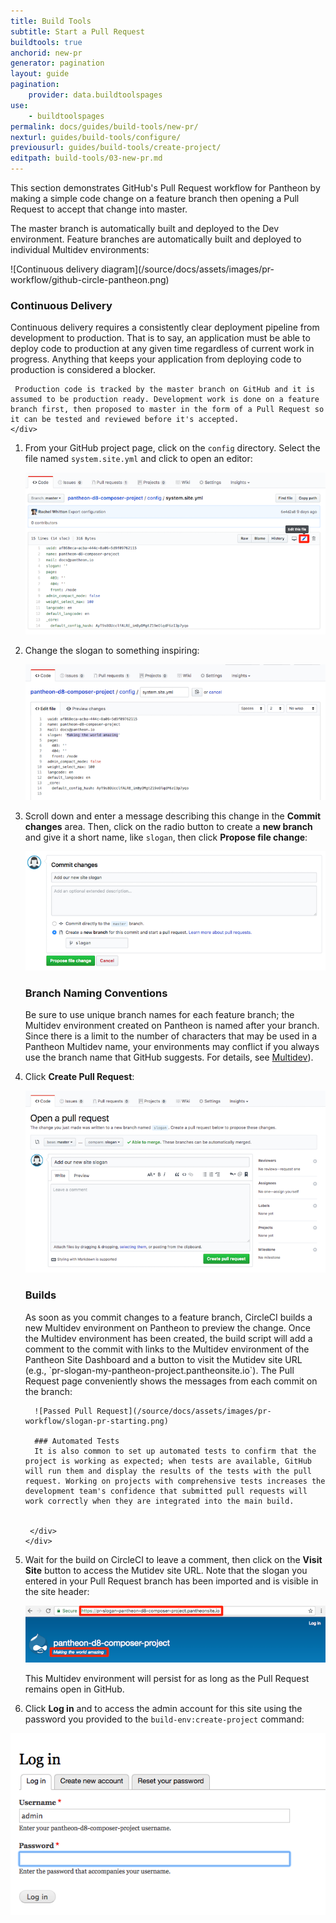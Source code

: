 ```yaml
---
title: Build Tools
subtitle: Start a Pull Request
buildtools: true
anchorid: new-pr
generator: pagination
layout: guide
pagination:
    provider: data.buildtoolspages
use:
    - buildtoolspages
permalink: docs/guides/build-tools/new-pr/
nexturl: guides/build-tools/configure/
previousurl: guides/build-tools/create-project/
editpath: build-tools/03-new-pr.md
---
```

This section demonstrates GitHub's Pull Request workflow for Pantheon by making a simple code change on a feature branch then opening a Pull Request to accept that change into master.

The master branch is automatically built and deployed to the Dev environment. Feature branches are automatically built and deployed to individual Multidev environments:

<p class="text-center" markdown="1">![Continuous delivery diagram](/source/docs/assets/images/pr-workflow/github-circle-pantheon.png)</p>


<div class="panel panel-drop panel-guide" id="accordion">
  <div class="panel-heading panel-drop-heading">
     <a class="accordion-toggle panel-drop-title collapsed" data-toggle="collapse" data-parent="#accordion" data-proofer-ignore data-target="#understand-cd"><h3 class="panel-title panel-drop-title" style="cursor:pointer;"><span style="line-height:.9" class="glyphicons glyphicons-lightbulb"></span> Continuous Delivery</h3></a>
   </div>
   <div id="understand-cd" class="collapse">
     <div class="panel-inner" markdown="1">
     Continuous delivery requires a consistently clear deployment pipeline from development to production. That is to say, an application must be able to deploy code to production at any given time regardless of current work in progress. Anything that keeps your application from deploying code to production is considered a blocker.

     Production code is tracked by the master branch on GitHub and it is assumed to be production ready. Development work is done on a feature branch first, then proposed to master in the form of a Pull Request so it can be tested and reviewed before it's accepted.
    </div>
   </div>
 </div>


1. From your GitHub project page, click on the `config` directory. Select the file named `system.site.yml` and click <span class="glyphicon glyphicon-pencil"></span> to open an editor:

    ![system.site.yml Configuration](/source/docs/assets/images/pr-workflow/system-site-config.png)

2. Change the slogan to something inspiring:

    ![Edit slogan](/source/docs/assets/images/pr-workflow/edit-slogan.png)

3. Scroll down and enter a message describing this change in the **Commit changes** area. Then, click on the radio button to create a **new branch** and give it a short name, like `slogan`, then click **Propose file change**:

    ![Create slogan branch](/source/docs/assets/images/pr-workflow/create-slogan-branch.png)

    <div class="panel panel-drop panel-guide" id="accordion">
      <div class="panel-heading panel-drop-heading">
         <a class="accordion-toggle panel-drop-title collapsed" data-toggle="collapse" data-parent="#accordion" data-proofer-ignore data-target="#understand-branch-names"><h3 class="panel-title panel-drop-title" style="cursor:pointer;"><span style="line-height:.9" class="glyphicons glyphicons-lightbulb"></span> Branch Naming Conventions</h3></a>
       </div>
       <div id="understand-branch-names" class="collapse">
         <div class="panel-inner" markdown="1">
         Be sure to use unique branch names for each feature branch; the Multidev environment created on Pantheon is named after your branch. Since there is a limit to the number of characters that may be used in a Pantheon Multidev name, your environments may conflict if you always use the branch name that GitHub suggests. For details, see <a href="/docs/multidev/#what-are-the-naming-conventions-for-branches" data-proofer-ignore>Multidev</a>).
        </div>
       </div>
     </div>


4. Click **Create Pull Request**:

    ![Slogan Pull Request](/source/docs/assets/images/pr-workflow/slogan-pull-request.png)

    <div class="panel panel-drop panel-guide" id="accordion">
      <div class="panel-heading panel-drop-heading">
         <a class="accordion-toggle panel-drop-title collapsed" data-toggle="collapse" data-parent="#accordion" data-proofer-ignore data-target="#understand-builds"><h3 class="panel-title panel-drop-title" style="cursor:pointer;"><span style="line-height:.9" class="glyphicons glyphicons-watch"></span> Builds</h3></a>
       </div>
       <div id="understand-builds" class="collapse">
         <div class="panel-inner" markdown="1">
         As soon as you commit changes to a feature branch, CircleCI builds a new Multidev environment on Pantheon to preview the change. Once the Multidev environment has been created, the build script will add a comment to the commit with links to the Multidev environment of the Pantheon Site Dashboard and a button to visit the Mutidev site URL (e.g., `pr-slogan-my-pantheon-project.pantheonsite.io`). The Pull Request page conveniently shows the messages from each commit on the branch:

         ![Passed Pull Request](/source/docs/assets/images/pr-workflow/slogan-pr-starting.png)

         ### Automated Tests
         It is also common to set up automated tests to confirm that the project is working as expected; when tests are available, GitHub will run them and display the results of the tests with the pull request. Working on projects with comprehensive tests increases the development team's confidence that submitted pull requests will work correctly when they are integrated into the main build.


        </div>
       </div>
     </div>

5. Wait for the build on CircleCI to leave a comment, then click on the **Visit Site** button to access the Mutidev site URL. Note that the slogan you entered in your Pull Request branch has been imported and is visible in the site header:

    ![Site initial login](/source/docs/assets/images/pr-workflow/pr-slogan-site.png)

    This Multidev environment will persist for as long as the Pull Request remains open in GitHub.

6. Click **Log in** and to access the admin account for this site using the password you provided to the `build-env:create-project` command:

  ![Site admin log in](/source/docs/assets/images/pr-workflow/admin-log-in.png)
